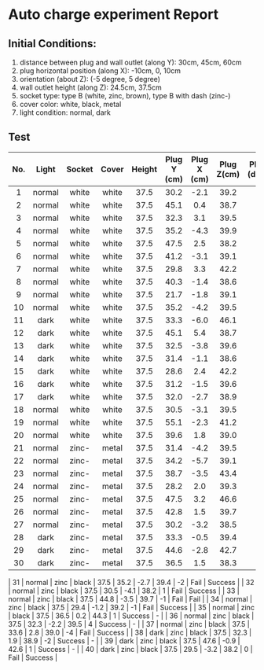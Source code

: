 # Auto charge experiment Report

## Initial Conditions:
1. distance between plug and wall outlet (along Y): 30cm, 45cm, 60cm
2. plug horizontal position (along X): -10cm, 0, 10cm
3. orientation (about Z): (-5 degree, 5 degree)
4. wall outlet height (along Z): 24.5cm, 37.5cm
5. socket type: type B (white, zinc, brown), type B with dash (zinc-)
6. cover color: white, black, metal   
7. light condition: normal, dark

## Test
|No.|Light|Socket|Cover|Height|Plug Y (cm)|Plug X (cm)|Plug Z(cm)|Plug RZ (degree)|First Try|Second Try|
|:---:|:---:|:---:|:---:|:---:|:---:|:---:|:---:|:---:|:---:|:---:|
| 1 | normal | white | white | 37.5 | 30.2 | -2.1 | 39.2 | 0 | Fail | Success|
| 2 | normal | white | white | 37.5 | 45.1 | 0.4 | 38.7 | 0 | Success | - |
| 3 | normal | white | white | 37.5 | 32.3 | 3.1 | 39.5 | 3 | Success | - |
| 4 | normal | white | white | 37.5 | 35.2 | -4.3 | 39.9 | -3 | Success | - |
| 5 | normal | white | white | 37.5 | 47.5 | 2.5 | 38.2 | 2 | Success | - |
| 6 | normal | white | white | 37.5 | 41.2 | -3.1 | 39.1 | -4 | Fail | Fail |
| 7 | normal | white | white | 37.5 | 29.8 | 3.3 | 42.2 | 1 | Fail | Fail |
| 8 | normal | white | white | 37.5 | 40.3 | -1.4 | 38.6 | -1 | Fail | Fail |
| 9 | normal | white | white | 37.5 | 21.7 | -1.8 | 39.1 | 2 | Success | - |
| 10 | normal | white | white | 37.5 | 35.2 | -4.2 | 39.5 | 0 | Success | - |
| 11 | dark | white | white | 37.5 | 33.3 | -6.0 | 46.1 | 0 | Success | - |
| 12 | dark | white | white | 37.5 | 45.1 | 5.4 | 38.7 | 1 | Success | - |
| 13 | dark | white | white | 37.5 | 32.5 | -3.8 | 39.6 | -2 | Success | - |
| 14 | dark | white | white | 37.5 | 31.4 | -1.1 | 38.6 | -1 | Success | - |
| 15 | dark | white | white | 37.5 | 28.6 | 2.4 | 42.2 | -2 | Fail | Fail |
| 16 | dark | white | white | 37.5 | 31.2 | -1.5 | 39.6 | 0 | Success | - |
| 17 | dark | white | white | 37.5 | 32.0 | -2.7 | 38.9 | 4 | Fail | Success |
| 18 | normal | white | white | 37.5 | 30.5 | -3.1 | 39.5 | -1 | Success | - |
| 19 | normal | white | white | 37.5 | 55.1 | -2.3 | 41.2 | -2 | Fail | Success |
| 20 | normal | white | white | 37.5 | 39.6 | 1.8 | 39.0 | 1 | Success |  |
| 21 | normal | zinc- | metal | 37.5 | 31.4 | -4.2 | 39.5 | 1 | Fail | Success |
| 22 | normal | zinc- | metal | 37.5 | 34.2 | -5.7 | 39.1 | -3 | Success | - |
| 23 | normal | zinc- | metal | 37.5 | 38.7 | -3.5 | 43.4 | 3 | Success | - |
| 24 | normal | zinc- | metal | 37.5 | 28.2 | 2.0 | 39.3 | 0 | Fail | Success |
| 25 | normal | zinc- | metal | 37.5 | 47.5 | 3.2 | 46.6 | -2 | Fail | Success |
| 26 | normal | zinc- | metal | 37.5 | 42.8 | 1.5 | 39.7 | 1 | Success | - |
| 27 | normal | zinc- | metal | 37.5 | 30.2 | -3.2 | 38.5 | -1 | Fail | Success |
| 28 | dark | zinc- | metal | 37.5 | 33.3 | -0.5 | 39.4 | 0 | Fail | Success |
| 29 | dark | zinc- | metal | 37.5 | 44.6 | -2.8 | 42.7 | -2 | Fail | Fail |
| 30 | dark | zinc- | metal | 37.5 | 36.5 | 1.5 | 38.3 | 1 | Success | - |

| 31 | normal | zinc | black | 37.5 | 35.2 | -2.7 | 39.4 | -2 | Fail | Success |
| 32 | normal | zinc | black | 37.5 | 30.5 | -4.1 | 38.2 | 1 | Fail | Success |
| 33 | normal | zinc | black | 37.5 | 44.8 | -3.5 | 39.7 | -1 | Fail | Fail |
| 34 | normal | zinc | black | 37.5 | 29.4 | -1.2 | 39.2 | -1 | Fail | Success |
| 35 | normal | zinc | black | 37.5 | 36.5 | 0.2 | 44.3 | 1 | Success | - |
| 36 | normal | zinc | black | 37.5 | 32.3 | -2.2 | 39.5 | 4 | Success | - |
| 37 | normal | zinc | black | 37.5 | 33.6 | 2.8 | 39.0 | -4 | Fail | Success |
| 38 | dark | zinc | black | 37.5 | 32.3 | 1.9 | 38.9 | -2 | Success | - |
| 39 | dark | zinc | black | 37.5 | 47.6 | -0.9 | 42.6 | 1 | Success | - |
| 40 | dark | zinc | black | 37.5 | 29.5 | -3.2 | 38.2 | 0 | Fail | Success |

